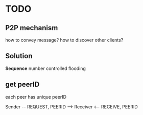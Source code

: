 # TODO
## P2P mechanism
how to convey message? how to discover other clients?

## Solution
**Sequence** number controlled flooding

## get peerID
each peer has unique peerID

Sender
-- REQUEST, PEERID  -->
Receiver
<-- RECEIVE, PEERID


